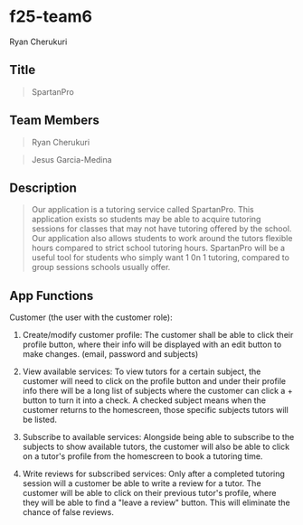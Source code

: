# f25-team6
Ryan Cherukuri
## Title
> SpartanPro

## Team Members
> Ryan Cherukuri

> Jesus Garcia-Medina

## Description 
> Our application is a tutoring service called SpartanPro. This application exists so students may be able to acquire tutoring sessions for classes that may not have tutoring offered by the school. Our application also allows students to work around the tutors flexible hours compared to strict school tutoring hours. SpartanPro will be a useful tool for students who simply want 1 0n 1 tutoring, compared to group sessions schools usually offer.


## App Functions
Customer (the user with the customer role):

1. Create/modify customer profile:
      The customer shall be able to click their profile button, where their info will be displayed with an edit button to make changes. (email, password and subjects)

2. View available services:
     To view tutors for a certain subject, the customer will need to click on the profile button and under their profile info there will be a long list of subjects where the customer can click a + button to turn it into a check. A checked subject means when the customer returns to the homescreen, those specific subjects tutors will be listed.

3. Subscribe to available services:
     Alongside being able to subscribe to the subjects to show available tutors, the customer will also be able to click on a tutor's profile from the homescreen to book a tutoring time.

4. Write reviews for subscribed services:
     Only after a completed tutoring session will a customer be able to write a review for a tutor. The customer will be able to click on their previous tutor's profile, where they will be able to find a "leave a review" button. This will eliminate the chance of false reviews.